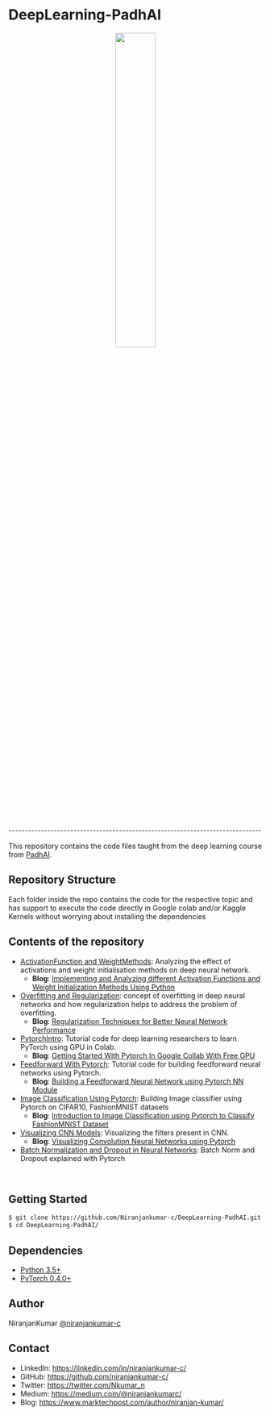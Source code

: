 # DeepLearning-PadhAI

<p align="center"><img width="40%" src="1_assests/logo.png" /></p>
------------------------------------------------------------------------------

This repository contains the code files taught from the deep learning course from [PadhAI](https://padhai.onefourthlabs.in/).

## Repository Structure
Each folder inside the repo contains the code for the respective topic and has support to execute the code directly in Google colab and/or Kaggle Kernels without worrying about installing the dependencies

## Contents of the repository
* [ActivationFunction and WeightMethods](DeepLearning_Materials/1_ActivationFunction_WeightMethods): Analyzing the effect of activations and weight initialisation methods on deep neural network.
  * **Blog**: [Implementing and Analyzing different Activation Functions and Weight Initialization Methods Using Python](https://towardsdatascience.com/implementing-different-activation-functions-and-weight-initialization-methods-using-python-c78643b9f20f?source=friends_link&sk=a01c0daa99d57ea6c45fff6aaace2b8a)
* [Overfitting and Regularization](DeepLearning_Materials/2_OverFitting_Regularization_NeuralNetworks): concept of overfitting in deep neural networks and how regularization helps to address the problem of overfitting.
  * **Blog**: [Regularization Techniques for Better Neural Network Performance](https://heartbeat.fritz.ai/deep-learning-best-practices-regularization-techniques-for-better-performance-of-neural-network-94f978a4e518)
* [PytorchIntro](DeepLearning_Materials/3_GettingStarted_With_Pytorch): Tutorial code for deep learning researchers to learn PyTorch using GPU in Colab.
  * **Blog**: [Getting Started With Pytorch In Google Collab With Free GPU](https://hackernoon.com/getting-started-with-pytorch-in-google-collab-with-free-gpu-61a5c70b86a)
* [Feedforward With Pytorch](DeepLearning_Materials/4_Feedforward_With_Pytorch): Tutorial code for building feedforward neural networks using Pytorch.
  * **Blog**: [Building a Feedforward Neural Network using Pytorch NN Module](https://www.marktechpost.com/2019/06/30/building-a-feedforward-neural-network-using-pytorch-nn-module/)
* [Image Classification Using Pytorch](DeepLearning_Materials/5_ImageClassification_Pytorch_FashionMNIST): Building Image classifier using Pytorch on CIFAR10, FashionMNIST datasets
  * **Blog**: [Introduction to Image Classification using Pytorch to Classify FashionMNIST Dataset](https://www.marktechpost.com/2019/07/30/introduction-to-image-classification-using-pytorch-to-classify-fashionmnist-dataset/)
* [Visualizing CNN Models](DeepLearning_Materials/6_VisualizationCNN_Pytorch): Visualizing the filters present in CNN.
  * **Blog**: [Visualizing Convolution Neural Networks using Pytorch](https://towardsdatascience.com/visualizing-convolution-neural-networks-using-pytorch-3dfa8443e74e)
* [Batch Normalization and Dropout in Neural Networks](DeepLearning_Materials/7_BatchNormalization): Batch Norm and Dropout explained with Pytorch

<br/>

## Getting Started
```bash
$ git clone https://github.com/Niranjankumar-c/DeepLearning-PadhAI.git
$ cd DeepLearning-PadhAI/
```
## Dependencies
* [Python 3.5+](https://www.continuum.io/downloads)
* [PyTorch 0.4.0+](http://pytorch.org/)
## Author
NiranjanKumar [@niranjankumar-c](https://github.com/Niranjankumar-c)

## Contact
* Linkedln: https://linkedin.com/in/niranjankumar-c/
* GitHub: https://github.com/niranjankumar-c/
* Twitter: https://twitter.com/Nkumar_n
* Medium: https://medium.com/@niranjankumarc/
* Blog: https://www.marktechpost.com/author/niranjan-kumar/
